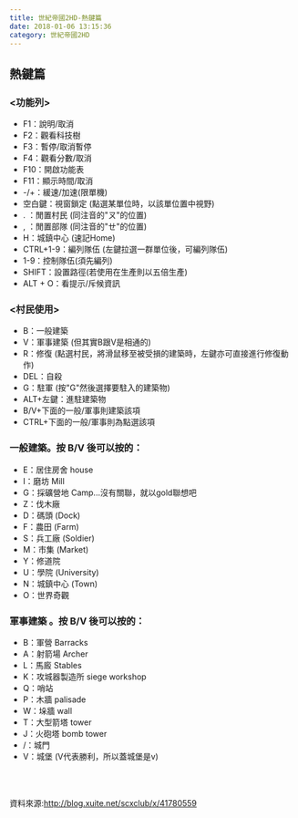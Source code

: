 ```yaml
---
title: 世紀帝國2HD-熱鍵篇
date: 2018-01-06 13:15:36
category: 世紀帝國2HD
---
```

## 熱鍵篇

### <功能列>

* F1：說明/取消 
* F2：觀看科技樹 
* F3：暫停/取消暫停 
* F4：觀看分數/取消 
* F10：開啟功能表 
* F11：顯示時間/取消 
* -/+：緩速/加速(限單機) 
* 空白鍵：視窗鎖定 (點選某單位時，以該單位置中視野)
* . ：閒置村民 (同注音的"ㄡ"的位置)
* , ：閒置部隊 (同注音的"ㄝ"的位置)
* H：城鎮中心 (速記Home)
* CTRL+1-9：編列隊伍 (左鍵拉選一群單位後，可編列隊伍)
* 1-9：控制隊伍(須先編列) 
* SHIFT：設置路徑(若使用在生產則以五倍生產)
* ALT + O：看提示/斥候資訊 
 

### <村民使用> 

* B：一般建築 
* V：軍事建築 (但其實B跟V是相通的)
* R：修復 (點選村民，將滑鼠移至被受損的建築時，左鍵亦可直接進行修復動作)
* DEL：自殺 
* G：駐軍 (按"G"然後選擇要駐入的建築物)
* ALT+左鍵：進駐建築物
* B/V+下面的一般/軍事則建築該項 
* CTRL+下面的一般/軍事則為點選該項 

### 一般建築。按 B/V 後可以按的： 

* E：居住房舍 house
* I：磨坊 Mill
* G：採礦營地 Camp...沒有關聯，就以gold聯想吧
* Z：伐木廠 
* D：碼頭 (Dock)
* F：農田 (Farm)
* S：兵工廠 (Soldier)
* M：市集 (Market)
* Y：修道院 
* U：學院 (University)
* N：城鎮中心 (Town)
* O：世界奇觀 

### 軍事建築 。按 B/V 後可以按的：

* B：軍營 Barracks
* A：射箭場 Archer
* L：馬廄 Stables
* K：攻城器製造所 siege workshop
* Q：哨站 
* P：木牆 palisade
* W：垛牆 wall
* T：大型箭塔 tower
* J：火砲塔 bomb tower
* /：城門
* V：城堡 (V代表勝利，所以蓋城堡是v)


<br>
<br>


資料來源:http://blog.xuite.net/scxclub/x/41780559

